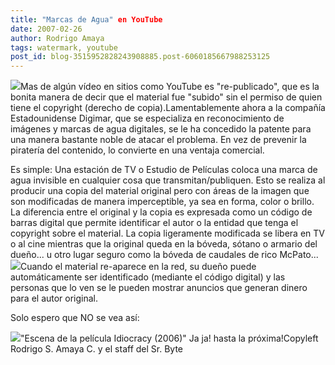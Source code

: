 ```yaml
---
title: "Marcas de Agua" en YouTube
date: 2007-02-26
author: Rodrigo Amaya
tags: watermark, youtube
post_id: blog-3515952828243908885.post-6060185667988253125
---
```


[![](http://www.youtube.com/img/pic_youtubelogo_123x63.gif)](http://www.youtube.com/img/pic_youtubelogo_123x63.gif)Mas de algún vídeo en sitios como YouTube es "re-publicado", que es la bonita manera de decir que el material fue "subido" sin el permiso de quien tiene el copyright (derecho de copia).Lamentablemente ahora a la compañía Estadounidense Digimar, que se especializa en reconocimiento de imágenes y marcas de agua digitales, se le ha concedido la patente para una manera bastante noble de atacar el problema. En vez de prevenir la piratería del contenido, lo convierte en una ventaja comercial.

Es simple: Una estación de TV o Estudio de Películas coloca una marca de agua invisible en cualquier cosa que transmitan/publiquen. Esto se realiza al producir una copia del material original pero con áreas de la imagen que son modificadas de manera imperceptible, ya sea en forma, color o brillo. La diferencia entre el original y la copia es expresada como un código de barras digital que permite identificar el autor o la entidad que tenga el copyright sobre el material. La copia ligeramente modificada se libera en TV o al cine mientras que la original queda en la bóveda, sótano o armario del dueño... u otro lugar seguro como la bóveda de caudales de rico McPato... [![](http://bp1.blogger.com/_ayvorITawE4/ReM2UOa0W_I/AAAAAAAAAJw/j6ao0S9tzfA/s400/dtv1-01.jpg)](http://bp1.blogger.com/_ayvorITawE4/ReM2UOa0W_I/AAAAAAAAAJw/j6ao0S9tzfA/s1600-h/dtv1-01.jpg)Cuando el material re-aparece en la red, su dueño puede automáticamente ser identificado (mediante el código digital) y las personas que lo ven se le pueden mostrar anuncios que generan dinero para el autor original.

Solo espero que NO se vea así:

[![](http://bp1.blogger.com/_ayvorITawE4/ReM3nOa0XAI/AAAAAAAAAJ8/9Jsr-qhNJNg/s400/idiocracy-tv2.jpg)](http://bp1.blogger.com/_ayvorITawE4/ReM3nOa0XAI/AAAAAAAAAJ8/9Jsr-qhNJNg/s1600-h/idiocracy-tv2.jpg)"Escena de la película Idiocracy (2006)" Ja ja! hasta la próxima!Copyleft Rodrigo S. Amaya C. y el staff del Sr. Byte